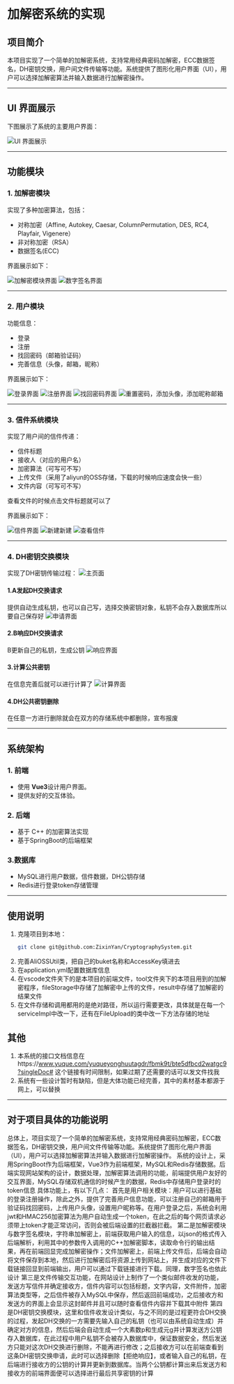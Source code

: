 # 加解密系统的实现

## 项目简介
本项目实现了一个简单的加解密系统，支持常用经典密码加解密，ECC数据签名，DH密钥交换，用户间文件传输等功能。系统提供了图形化用户界面（UI），用户可以选择加解密算法并输入数据进行加解密操作。

---

## UI 界面展示
下图展示了系统的主要用户界面：

![UI 界面展示](pic/main.png)

---

## 功能模块
### 1. 加解密模块
实现了多种加密算法，包括：
- 对称加密（Affine, Autokey, Caesar, ColumnPermutation, DES, RC4, Playfair, Vigenere）
- 非对称加密（RSA）
- 数据签名(ECC)


界面展示如下：

![加解密模块界面](pic/encrypt.png)
![数字签名界面](pic/signature.png)

---

### 2. 用户模块
功能信息：
- 登录
- 注册
- 找回密码（邮箱验证码）
- 完善信息（头像，邮箱，昵称）

界面展示如下：

![登录界面](pic/logIn.png)
![注册界面](pic/register.png)
![找回密码界面](pic/findPassword.png)
![重置密码，添加头像，添加昵称邮箱](pic/information.png)

---

### 3. 信件系统模块
实现了用户间的信件传递：
- 信件标题
- 接收人（对应的用户名）
- 加密算法（可写可不写）
- 上传文件（采用了aliyun的OSS存储，下载的时候响应速度会快一些）
- 文件内容（可写可不写）

查看文件的时候点击文件标题就可以了

界面展示如下：

![信件界面](pic/note_main.png)
![新建新建](pic/note.png)
![查看信件](pic/check.png)

---

### 4. DH密钥交换模块
实现了DH密钥传输过程：
![主页面](pic/DH.png)
#### 1.A发起DH交换请求
提供自动生成私钥，也可以自己写，选择交换密钥对象，私钥不会存入数据库所以要自己保存好
![申请界面](pic/DH_add.png)

#### 2.B响应DH交换请求
B更新自己的私钥，生成公钥
![响应界面](pic/DH_update.png)

#### 3.计算公共密钥
在信息完善后就可以进行计算了
![计算界面](pic/DH_cal.png)

#### 4.DH公共密钥删除
在任意一方进行删除就会在双方的存储系统中都删除，宣布报废



---


## 系统架构
### 1. 前端
- 使用 **Vue3**设计用户界面。
- 提供友好的交互体验。

### 2. 后端
- 基于 C++ 的加密算法实现
- 基于SpringBoot的后端框架

### 3.数据库
- MySQL进行用户数据，信件数据，DH公钥存储
- Redis进行登录token存储管理

---

## 使用说明
1. 克隆项目到本地：
   ```bash
   git clone git@github.com:ZixinYan/CryptographySystem.git

2. 完善AliOSSUtil类，把自己的buket名称和AccessKey填进去
3. 在application.yml配置数据库信息
4. 在vscode文件夹下的是本项目的前端文件，tool文件夹下的本项目用到的加解密程序，fileStorage中存储了加解密中上传的文件，result中存储了加解密的结果文件
5. 在文件存储和调用都用的是绝对路径，所以运行需要更改，具体就是在每一个serviceImpl中改一下，还有在FileUpload的类中改一下方法存储的地址

## 其他
1. 本系统的接口文档信息在https://www.yuque.com/yuqueyonghuutagdr/fbmk9t/bte5dfbcd2watgc9?singleDoc#
   这个链接有时间限制，如果过期了还需要的话可以发文件找我
3. 系统有一些设计暂时有缺陷，但是大体功能已经完善，其中的素材基本都源于网上，可以替换

---
## 对于项目具体的功能说明
总体上，项目实现了一个简单的加解密系统，支持常用经典密码加解密，ECC数据签名，DH密钥交换，用户间文件传输等功能。系统提供了图形化用户界面（UI），用户可以选择加解密算法并输入数据进行加解密操作。
系统的设计上，采用SpringBoot作为后端框架，Vue3作为前端框架，MySQL和Redis存储数据。后端实现网站架构的设计，数据处理，加解密算法调用的功能，前端提供用户友好的交互界面，MySQL存储双机通信的时候产生的数据，Redis中存储用户登录时的token信息
具体功能上，有以下几点：
首先是用户相关模块：用户可以进行基础的登录注册操作，除此之外，提供了完善用户信息功能，可以注册自己的邮箱用于验证码找回密码，上传用户头像，设置用户昵称等。在用户登录之后，系统会利用jwt和HMAC256加密算法为用户自动生成一个token，在此之后的每个网页请求必须带上token才能正常访问，否则会被后端设置的拦截器拦截。
第二是加解密模块与数字签名模块，字符串加解密上，前端获取用户输入的信息，以json的格式传入后端解析，利用其中的参数传入调用的C++加解密脚本，读取命令行的输出结果，再在前端回显完成加解密操作；文件加解密上，前端上传文件后，后端会自动将文件保存到本地，然后进行加解密后将资源上传到网站上，并生成对应的文件下载链接回显到前端输出，用户可以通过下载链接进行下载。同理，数字签名也依此设计
第三是文件传输交互功能，在网站设计上制作了一个类似邮件收发的功能，发送方写信件并确定接收方，信件内容可以包括标题，文字内容，文件附件，加密算法类型等，之后信件被存入MySQL中保存，然后返回前端成功，之后接收方和发送方的界面上会显示这封邮件并且可以随时查看信件内容并下载其中附件
第四是DH密钥交换模块，这里和信件收发设计类似，与之不同的是过程更符合DH交换的过程，发起DH交换的一方需要先输入自己的私钥（也可以由系统自动生成）并确定对方的信息，然后后端会自动生成一个大素数p和生成元g并计算发送方公钥存入数据库，在此过程中用户私钥不会被存入数据库中，保证数据安全，然后发送方只能对这次DH交换进行删除，不能再进行修改；之后接收方可以在前端查看到这条DH密钥交换申请，此时可以选择删除【拒绝响应】，或者输入自己的私钥，在后端进行接收方的公钥的计算并更新到数据库。当两个公钥都计算出来后发送方和接收方的前端界面便可以选择进行最后共享密钥的计算
